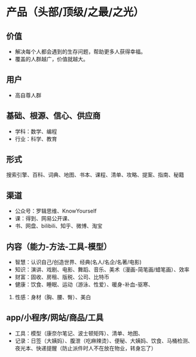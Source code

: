 # 产品（头部/顶级/之最/之光）
## 价值
* 解决每个人都会遇到的生存问题，帮助更多人获得幸福。
* 覆盖的人群越广，价值就越大。
## 用户
* 高自尊人群
## 基础、根源、信心、供应商
* 学科：数学、编程
* 行业：科学、教育
## 形式
搜索引擎、百科、词典、地图、书本、课程、清单、攻略、提案、指南、秘籍
## 渠道
* 公众号：罗辑思维、KnowYourself 
* 课：得到、网易公开课、 
* 书、网盘、bilibili、知乎、微博、淘宝
## 内容（能力-方法-工具-模型）
* 智慧：认识自己/创造世界、经典(名人/名企/名著/电影)
* 知识：演讲、戏剧、电影、舞蹈、音乐、美术（漫画-简笔画/蜡笔画）、效率
* 财富：固收、房租、版税、公司、比特币
* 健康：饮食、睡眠、运动（游泳、性爱）、暖身-补血-驱寒、
1. 性感：身材（胸、腰、臀）、美白
## app/小程序/网站/商品/工具
* 工具：模型（康奈尔笔记、波士顿矩阵）、清单、地图、 
* 记录：日签（大姨妈）、腹泄（吃麻辣烫）、便秘、大姨妈、饮食、马桶检测、夜光本、快递提醒（防止派件时人不在放在物业，转身忘了）
